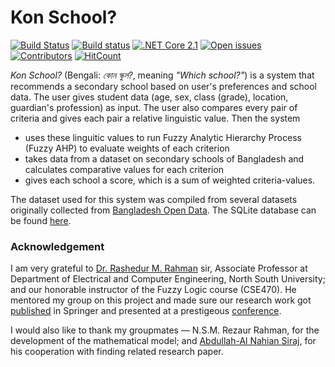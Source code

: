 # Kon School?

[![Build Status](https://travis-ci.org/maacpiash/KonSchool.svg?branch=master)](https://travis-ci.org/maacpiash/KonSchool)
[![Build status](https://ci.appveyor.com/api/projects/status/bsmib72le6n8pc1u?svg=true)](https://ci.appveyor.com/project/maacpiash/konschool)
[![.NET Core 2.1](https://img.shields.io/badge/.NETCore-2.1-692079.svg)](https://github.com/maacpiash/KonSchool/blob/master/src/KonSchool.csproj#L4)
[![Open issues](https://img.shields.io/github/issues/maacpiash/KonSchool.svg)](https://github.com/maacpiash/KonSchool/issues)
[![Contributors](https://img.shields.io/github/contributors/maacpiash/KonSchool.svg)](https://github.com/maacpiash/KonSchool/graphs/contributors)
[![HitCount](http://hits.dwyl.io/maacpiash/KonSchool.svg)](http://hits.dwyl.io/maacpiash/KonSchool)

*Kon School?* (Bengali: *কোন স্কুল?*, meaning *"Which school?"*) is a system that recommends a secondary school based on user's preferences and school data. The user gives student data (age, sex, class (grade), location, guardian's profession) as input. The user also compares every pair of criteria and gives each pair a relative linguistic value. Then the system
- uses these linguitic values to run Fuzzy Analytic Hierarchy Process (Fuzzy AHP) to evaluate weights of each criterion
- takes data from a dataset on secondary schools of Bangladesh and calculates comparative values for each criterion
- gives each school a score, which is a sum of weighted criteria-values.

The dataset used for this system was compiled from several datasets originally collected from [Bangladesh Open Data](http://data.gov.bd/dataset). The SQLite database can be found [here](https://drive.google.com/open?id=1_MZnVRHl0ZLHEMab7lBhpUvuS3yaLoPZ).

### Acknowledgement
I am very grateful to [Dr. Rashedur M. Rahman](http://ece.northsouth.edu/people/rashedur-rahman/) sir, Associate Professor at Department of Electrical and Computer Engineering, North South University; and our honorable instructor of the Fuzzy Logic course (CSE470). He mentored my group on this project and made sure our research work got [published](https://link.springer.com/chapter/10.1007/978-3-319-98678-4_29) in Springer and presented at a prestigeous [conference](https://missi.pwr.edu.pl/2018/).<p>I would also like to thank my groupmates — N.S.M. Rezaur Rahman, for the development of the mathematical model; and [Abdullah-Al Nahian Siraj](https://github.com/Nahian-Siraj), for his cooperation with finding related research paper.</p>
